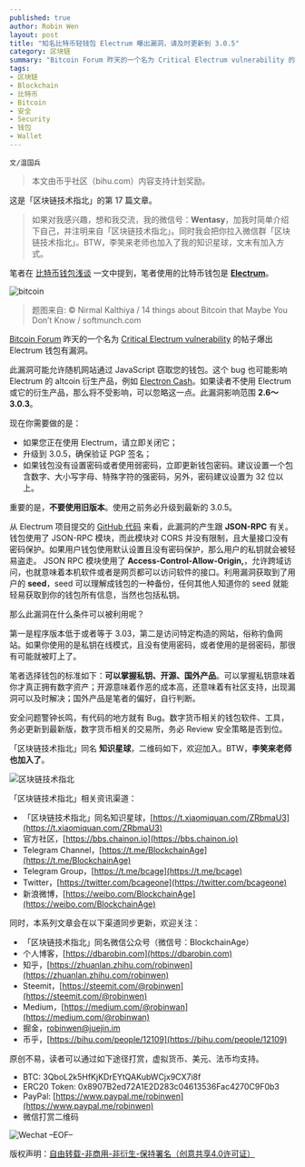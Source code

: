 ```yaml
---
published: true
author: Robin Wen
layout: post
title: "知名比特币轻钱包 Electrum 曝出漏洞，请及时更新到 3.0.5"
category: 区块链
summary: "Bitcoin Forum 昨天的一个名为 Critical Electrum vulnerability 的帖子爆出 Electrum 钱包有漏洞。此漏洞可能允许随机网站通过 JavaScript 窃取您的钱包。这个 bug 也可能影响 Electrum 的 altcoin 衍生产品，例如 Electron Cash。如果读者不使用 Electrum 或它的衍生产品，那么将不受影响，可以忽略这一点。此漏洞影响范围 2.6～3.0.3。笔者选择钱包的标准如下：可以掌握私钥、开源、国外产品。可以掌握私钥意味着你才真正拥有数字资产；开源意味着作恶的成本高，还意味着有社区支持，出现漏洞可以及时解决；国外产品是笔者的偏好，自行判断。安全问题警钟长鸣，有代码的地方就有 Bug。数字货币相关的钱包软件、工具，务必更新到最新版，数字货币相关的交易所，务必 Review 安全策略是否到位。"
tags:
- 区块链
- Blockchain
- 比特币
- Bitcoin
- 安全
- Security
- 钱包
- Wallet
---
```


`文/温国兵`

> 本文由币乎社区（bihu.com）内容支持计划奖励。

这是「区块链技术指北」的第 17 篇文章。

> 如果对我感兴趣，想和我交流，我的微信号：**Wentasy**，加我时简单介绍下自己，并注明来自「区块链技术指北」。同时我会把你拉入微信群「区块链技术指北」。BTW，李笑来老师也加入了我的知识星球，文末有加入方式。

笔者在 [比特币钱包浅谈](https://dbarobin.com/2017/12/06/blockchain-btc-wallet) 一文中提到，笔者使用的比特币钱包是 **[Electrum](https://electrum.org)**。

![bitcoin](https://cdn.wenguobing.com/TtG1PLt.jpg)

> 题图来自: © Nirmal Kalthiya / 14 things about Bitcoin that Maybe You Don’t Know / softmunch.com

[Bitcoin Forum](https://bitcointalk.org) 昨天的一个名为 [Critical Electrum vulnerability](https://bitcointalk.org/index.php?topic=2702103.0) 的帖子爆出 Electrum 钱包有漏洞。

此漏洞可能允许随机网站通过 JavaScript 窃取您的钱包。这个 bug 也可能影响 Electrum 的 altcoin 衍生产品，例如 [Electron Cash](https://electroncash.org)。如果读者不使用 Electrum 或它的衍生产品，那么将不受影响，可以忽略这一点。此漏洞影响范围 **2.6～3.0.3**。

现在你需要做的是：

* 如果您正在使用 Electrum，请立即关闭它；
* 升级到 3.0.5，确保验证 PGP 签名；
* 如果钱包没有设置密码或者使用弱密码，立即更新钱包密码。建议设置一个包含数字、大小写字母、特殊字符的强密码，另外，密码建议设置为 32 位以上。

重要的是，**不要使用旧版本**。使用之前务必升级到最新的 3.0.5。

从 Electrum 项目提交的 [GitHub 代码](https://github.com/spesmilo/electrum/commits/master) 来看，此漏洞的产生跟 **JSON-RPC** 有关。钱包使用了 JSON-RPC 模块，而此模块对 CORS 并没有限制，且大量接口没有密码保护。如果用户钱包使用默认设置且没有密码保护，那么用户的私钥就会被轻易盗走。 JSON RPC 模块使用了 **Access-Control-Allow-Origin,**，允许跨域访问，也就意味着本机软件或者是网页都可以访问软件的接口。利用漏洞获取到了用户的 **seed**，seed 可以理解成钱包的一种备份，任何其他人知道你的 seed 就能轻易获取到你的钱包所有信息，当然也包括私钥。

那么此漏洞在什么条件可以被利用呢？

第一是程序版本低于或者等于 3.03，第二是访问特定构造的网站，俗称钓鱼网站。如果你使用的是私钥在线模式，且没有使用密码，或者使用的是弱密码，那很有可能就被盯上了。

笔者选择钱包的标准如下：**可以掌握私钥、开源、国外产品**。可以掌握私钥意味着你才真正拥有数字资产；开源意味着作恶的成本高，还意味着有社区支持，出现漏洞可以及时解决；国外产品是笔者的偏好，自行判断。

安全问题警钟长鸣，有代码的地方就有 Bug。数字货币相关的钱包软件、工具，务必更新到最新版，数字货币相关的交易所，务必 Review 安全策略是否到位。

「区块链技术指北」同名 **知识星球**，二维码如下，欢迎加入。BTW，**李笑来老师也加入了**。

![区块链技术指北](https://cdn.wenguobing.com/pQxlDqF.jpg)

「区块链技术指北」相关资讯渠道：

* 「区块链技术指北」同名知识星球，[https://t.xiaomiquan.com/ZRbmaU3](https://t.xiaomiquan.com/ZRbmaU3)
* 官方社区，[https://bbs.chainon.io](https://bbs.chainon.io)
* Telegram Channel，[https://t.me/BlockchainAge](https://t.me/BlockchainAge)
* Telegram Group，[https://t.me/bcage](https://t.me/bcage)
* Twitter，[https://twitter.com/bcageone](https://twitter.com/bcageone)
* 新浪微博，[https://weibo.com/BlockchainAge](https://weibo.com/BlockchainAge)

同时，本系列文章会在以下渠道同步更新，欢迎关注：

* 「区块链技术指北」同名微信公众号（微信号：BlockchainAge）
* 个人博客，[https://dbarobin.com](https://dbarobin.com)
* 知乎，[https://zhuanlan.zhihu.com/robinwen](https://zhuanlan.zhihu.com/robinwen)
* Steemit，[https://steemit.com/@robinwen](https://steemit.com/@robinwen)
* Medium，[https://medium.com/@robinwan](https://medium.com/@robinwan)
* 掘金，[robinwen@juejin.im](https://juejin.im/user/5673ccae60b2260ee435f89a/posts)
* 币乎，[https://bihu.com/people/12109](https://bihu.com/people/12109)

原创不易，读者可以通过如下途径打赏，虚拟货币、美元、法币均支持。

* BTC: 3QboL2k5HfKjKDrEYtQAKubWCjx9CX7i8f
* ERC20 Token: 0x8907B2ed72A1E2D283c04613536Fac4270C9F0b3
* PayPal: [https://www.paypal.me/robinwen](https://www.paypal.me/robinwen)
* 微信打赏二维码

![Wechat](https://cdn.wenguobing.com/SzoNl5b.jpg)
–EOF–

版权声明：[自由转载-非商用-非衍生-保持署名（创意共享4.0许可证）](http://creativecommons.org/licenses/by-nc-nd/4.0/deed.zh)

